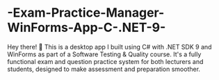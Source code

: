 # -Exam-Practice-Manager-WinForms-App-C-.NET-9-
Hey there! 👋 This is a desktop app I built using C# with .NET SDK 9 and WinForms as part of a Software Testing &amp; Quality course. It's a fully functional exam and question practice system for both lecturers and students, designed to make assessment and preparation smoother.
